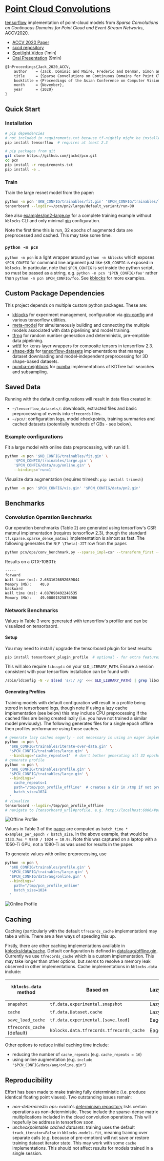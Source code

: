# [Point Cloud Convolutions](https://github.com/jackd/pcn)

[tensorflow](https://tensorflow.org) implementation of point-cloud models from _Sparse Convolutions on Continuous Domains for
Point Cloud and Event Stream Networks_, ACCV2020.

- [ACCV 2020 Paper](paper)
- [sccd repository](https://github.com/jackd/sccd)
- [Spotlight Video](https://youtu.be/OihcDbfT1ks) (1min)
- [Oral Presentation](https://youtu.be/26GDhWfU280) (9min)

```tex
@InProceedings{Jack_2020_ACCV,
    author    = {Jack, Dominic and Maire, Frederic and Denman, Simon and Eriksson, Anders},
    title     = {Sparse Convolutions on Continuous Domains for Point Cloud and Event Stream Networks},
    booktitle = {Proceedings of the Asian Conference on Computer Vision (ACCV)},
    month     = {November},
    year      = {2020}
}
```

## Quick Start

### Installation

```bash
# pip dependencies
# not included in requirements.txt because tf-nightly might be installed
pip install tensorflow  # requires at least 2.3

# pip packages from git
git clone https://github.com/jackd/pcn.git
cd pcn
pip install -r requirements.txt
pip install -e .
```

### Train

Train the large resnet model from the paper:

```bash
python -m pcn '$KB_CONFIG/trainables/fit.gin' '$PCN_CONFIG/trainables/large.gin'
tensorboard --logdir=~/pcn/pn2/large/default_variant/run-00
```

See also [examples/pn2-large.py](examples/pn2-large.py) for a complete training example without `kblocks` CLI and only minimal [gin](gin-config) configuration.

Note the first time this is run, 32 epochs of augmented data are preprocessed and cached. This may take some time.

### `python -m pcn`

`python -m pcn` is a light wrapper around `python -m kblocks` which exposes `$PCN_CONFIG` for command line argument just like `$KB_CONFIG` is exposed in `kblocks`. In particular, note that `$PCN_CONFIG` is set inside the python script, so must be passed as a string, e.g. `python -m pcn '$PCN_CONFIG/foo'` rather than `python -m pcn $PCN_CONFIG/foo`. See [kblocks](kblocks) for more examples.

## Custom Package Dependencies

This project depends on multiple custom python packages. These are:

- [kblocks](kblocks) for experiment management, configuration via [gin-config](gin-config) and various tensorflow utilities.
- [meta-model](https://github.com/jackd/meta-model) for simultaneously building and connecting the multiple models associated with data pipelining and model training.
- [tfrng](https://github.com/jackd/tfrng) for random number generation and deterministic, pre-emptible data pipelining.
- [wtftf](https://github.com/jackd/wtftf) for keras layer wrappers for composite tensors in tensorflow 2.3.
- [shape-tfds](https://github.com/jackd/shape-tfds) for [tensorflow-datasets](https://github.com/tensorflow/datasets) implementations that manage dataset downloading and model-independent preprocessing for 3D shape-based datasets.
- [numba-neighbors](https://github.com/jackd/numba-neighbors) for [numba](https://github.com/numba/numba) implementations of KDTree ball searches and subsampling.

## Saved Data

Running with the default configurations will result in data files created in:

- `~/tensorflow_datasets/`: downloads, extracted files and basic preprocessing of events into `tfrecords` files.
- `~/pcn/`: configuration logs, model checkpoints, training summaries and cached datasets (potentially hundreds of GBs - see below).

### Example configurations

Fit a large model with online data preprocessing, with run id 1.

```bash
python -m pcn '$KB_CONFIG/trainables/fit.gin' \
    '$PCN_CONFIG/trainables/large.gin' \
    '$PCN_CONFIG/data/aug/online.gin' \
    --bindings='run=1'
```

Visualize data augmentation (requires trimesh: `pip install trimesh`)

```bash
python -m pcn '$PCN_CONFIG/vis.gin' '$PCN_CONFIG/data/pn2.gin'
```

## Benchmarks

### Convolution Operation Benchmarks

Our operation benchmarks (Table 2) are generated using tensorflow's CSR matmul implementation (requires tensorflow 2.3), though the standard `tf.sparse.sparse_dense_matmul` implementation is almost as fast. The following generates the `N(F \Theta)-JIT` row from the paper.

```bash
python pcn/ops/conv_benchmark.py --sparse_impl=csr --transform_first --jit
```

Results on a GTX-1080Ti:

```txt
-----
forward
Wall time (ms): 2.6831626892089844
Memory (Mb):    40.0
backward
Wall time (ms): 4.087090492248535
Memory (Mb):    49.00001525878906
```

### Network Benchmarks

Values in Table 3 were generated with tensorflow's profiler and can be visualized on tensorbaord.

#### Setup

You may need to install / upgrade the tensorboard plugin for best results:

```bash
pip install tensorboard_plugin_profile  # optional - for extra features
```

This will also require `libcupti` on your `$LD_LIBRARY_PATH`. Ensure a version consistent with your tensorflow installation can be found with

```bash
/sbin/ldconfig -N -v $(sed 's/:/ /g' <<< $LD_LIBRARY_PATH) | grep libcupti
```

#### Generating Profiles

Training models with default configuration will result in a profile being stored in tensorboard logs, though note if using a lazy cache implementation (see below) this may include CPU preprocessing if the cached files are being created lazily (i.e. you have not trained a similar model previously). The following generates files for a single epoch offline then profiles performance using those caches.

```bash
# generate lazy caches eagerly - not necessary is using an eager implementation
python -m pcn \
  '$KB_CONFIG/trainables/iterate-over-data.gin' \
  '$PCN_CONFIG/trainables/large.gin' \
  --bindings='cache_repeats=1'  # don't bother generating all 32 epochs
# generate profile
python -m pcn \
  '$KB_CONFIG/trainables/profile.gin' \
  '$PCN_CONFIG/trainables/large.gin' \
  --bindings='
    cache_repeats=1
    path="/tmp/pcn_profile_offline"  # creates a dir in /tmp if not provided
    batch_size=1024
  '
# visualize
tensorboard --logdir=/tmp/pcn_profile_offline
# navigate to {tensorboard_url}#profile, e.g. http://localhost:6006/#profile
```

![Offline Profile](images/profiles/offline.png)

Values in Table 3 of the [paper](paper) are computed as `batch_time * examples_per_epoch / batch_size`. In the above example, that would be `1133.7ms * 9840 / 1024 = 10.9s`. Note this was captured on a laptop with a 1050-Ti GPU, not a 1080-Ti as was used for results in the paper.

To generate values with online preprocessing, use

```bash
python -m pcn \
  '$KB_CONFIG/trainables/profile.gin' \
  '$PCN_CONFIG/trainables/large.gin' \
  '$PCN_CONFIG/data/aug/online.gin' \
  --bindings='
    path="/tmp/pcn_profile_online"
    batch_size=1024
  '
```

![Online Profile](images/profiles/online.png)

## Caching

Caching (particularly with the default `tfrecords_cache` implementation) may take a while. There are a few ways of speeding this up.

Firstly, there are other caching implementations available in [kblocks/data/cache](https://github.com/jackd/kblocks/blob/master/kblocks/data/cache.py). Default configuration is defined in [data/aug/offline.gin](pcn/configs/data/aug/offline.gin). Currently we use `tfrecords_cache` which is a custom implementation. This may take longer than other options, but _seems_ to resolve a memory leak observed in other implementations. Cache implementations in `kblocks.data` include:

| `kblocks.data` method       | Based on                                 | Lazy/Eager | Supports Compression | Possible memory leak |
|---------------------------- |------------------------------------------|------------|----------------------|----------------------|
| `snapshot`                  | `tf.data.experimental.snapshot`          | Lazy       | [x]                  | [x]                  |
| `cache`                     | `tf.data.Dataset.cache`                  | Lazy       | []                   | []                   |
| `save_load_cache`           | `tf.data.experimental.[save,load]`       | Eager      | [x]                  | [x]                  |
| `tfrecords_cache` (default) | `kblocks.data.tfrecords.tfrecords_cache` | Eager      | [x]                  | []                   |

Other options to reduce initial caching time include:

- reducing the number of `cache_repeats` (e.g. `cache_repeats = 16`)
- using online augmentation (e.g. `include "$PCN_CONFIG/data/aug/online.gin"`)

## Reproducibility

Effort has been made to make training fully deterministic (i.e. produce identical floating point vlaues). Two outstanding issues remain:

- _non-deterministic ops_: nvidia's [determinism repository](https://github.com/NVIDIA/framework-determinism) lists certain operations as non-deterministic. These include the sparse-dense matrix multiplications included in the cloud convolution operations. This will hopefully be address in tensorflow soon.
- _uncheckpointable cached datasets_: training uses the default `track_iterator=False` in `kblocks.models.fit`, meaning training over separate calls (e.g. because of pre-emption) will not save or restore training dataset iterator state. This may work with some `cache` implementations. This should not affect results for models trained in a single session.

[paper]: https://openaccess.thecvf.com/content/ACCV2020/html/Jack_Sparse_Convolutions_on_Continuous_Domains_for_Point_Cloud_and_Event_ACCV_2020_paper.html
[kblocks]: https://github.com/jackd/kblocks
[gin-config]: https://github.com/google/gin-config
